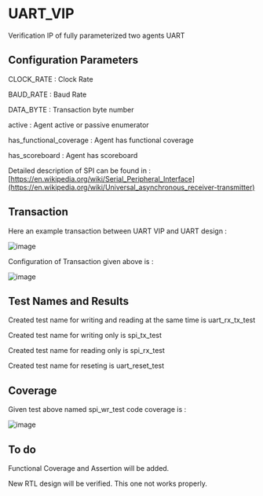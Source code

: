 # UART_VIP

Verification IP of fully parameterized two agents UART

## Configuration Parameters

CLOCK_RATE               : Clock Rate

BAUD_RATE                : Baud Rate 

DATA_BYTE                : Transaction byte number

active                   : Agent active or passive enumerator

has_functional_coverage  : Agent has functional coverage

has_scoreboard           : Agent has scoreboard

Detailed description of SPI can be found in :
[https://en.wikipedia.org/wiki/Serial_Peripheral_Interface](https://en.wikipedia.org/wiki/Universal_asynchronous_receiver-transmitter)

## Transaction
Here an example transaction between UART VIP and UART design :

![image](https://github.com/DenizzzGuzell/UART_VIP/assets/81621705/7a5c5a36-200e-4cc8-8251-8a75883e4480)


Configuration of Transaction given above is :

![image](https://github.com/DenizzzGuzell/UART_VIP/assets/81621705/781355cb-9e33-4773-956b-668c0efcc87a)

## Test Names and Results
Created test name for writing and reading at the same time is uart_rx_tx_test

Created test name for writing only is spi_tx_test

Created test name for reading only is spi_rx_test

Created test name for reseting is uart_reset_test

## Coverage
Given test above named spi_wr_test code coverage is :

![image](https://github.com/DenizzzGuzell/UART_VIP/assets/81621705/82be4fa3-6574-4191-9ea1-4a561879bb4b)

## To do 
Functional Coverage and Assertion will be added.

New RTL design will be verified. This one not works properly.

